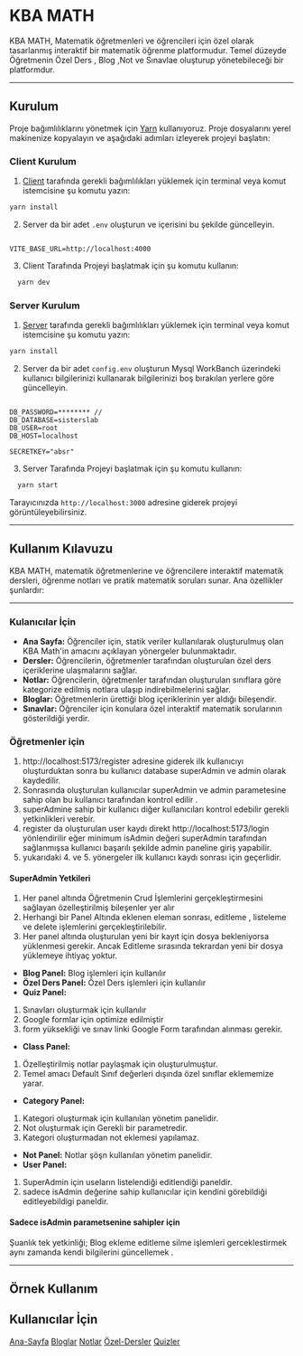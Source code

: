 # KBA MATH

KBA MATH, Matematik öğretmenleri ve öğrencileri için özel olarak tasarlanmış interaktif bir matematik öğrenme platformudur. Temel düzeyde Öğretmenin Özel Ders , Blog ,Not ve Sınavlae oluşturup yönetebileceği bir platformdur.

---

## Kurulum

Proje bağımlılıklarını yönetmek için [Yarn](https://yarnpkg.com/) kullanıyoruz. Proje dosyalarını yerel makinenize kopyalayın ve aşağıdaki adımları izleyerek projeyi başlatın:

### Client Kurulum

1. [Client](./client/) tarafında gerekli bağımlılıkları yüklemek için terminal veya komut istemcisine şu komutu yazın:

```bash
yarn install
```

2. Server da bir adet `.env` oluşturun ve içerisini bu şekilde güncelleyin.

```plaintext

VITE_BASE_URL=http://localhost:4000
```

3. Client Tarafında Projeyi başlatmak için şu komutu kullanın:

```bash
  yarn dev
```

### Server Kurulum

1. [Server](./server/) tarafında gerekli bağımlılıkları yüklemek için terminal veya komut istemcisine şu komutu yazın:

```bash
yarn install
```

2. Server da bir adet `config.env` oluşturun Mysql WorkBanch üzerindeki kullanıcı bilgilerinizi kullanarak bilgilerinizi boş bırakılan yerlere göre güncelleyin.

```plaintext

DB_PASSWORD=******** //
DB_DATABASE=sisterslab
DB_USER=root
DB_HOST=localhost

SECRETKEY="absr"
```

3. Server Tarafında Projeyi başlatmak için şu komutu kullanın:

```bash
  yarn start
```

Tarayıcınızda `http://localhost:3000` adresine giderek projeyi görüntüleyebilirsiniz.

---

## Kullanım Kılavuzu

KBA MATH, matematik öğretmenlerine ve öğrencilere interaktif matematik dersleri, öğrenme notları ve pratik matematik soruları sunar. Ana özellikler şunlardır:

---

### Kulanıcılar İçin

- **Ana Sayfa:** Öğrenciler için, statik veriler kullanılarak oluşturulmuş olan KBA Math'in amacını açıklayan yönergeler bulunmaktadır.
- **Dersler:** Öğrencilerin, öğretmenler tarafından oluşturulan özel ders içeriklerine ulaşmalarını sağlar.
- **Notlar:** Öğrencilerin, öğretmenler tarafından oluşturulan sınıflara göre kategorize edilmiş notlara ulaşıp indirebilmelerini sağlar.
- **Bloglar:** Öğretmenlerin ürettiği blog içeriklerinin yer aldığı bileşendir.
- **Sınavlar:** Öğrenciler için konulara özel interaktif matematik sorularının gösterildiği yerdir.

### Öğretmenler için

1. http://localhost:5173/register adresine giderek ilk kullanıcıyı oluşturduktan sonra bu kullanıcı database superAdmin ve admin olarak kaydedilir.
2. Sonrasında oluşturulan kullanıcılar superAdmin ve admin parametesine sahip olan bu kullanıcı tarafından kontrol edilir .
3. superAdmine sahip bir kullanıcı diğer kullanıcıları kontrol edebilir gerekli yetkinlikleri verebir.
4. register da oluşturulan user kaydı direkt http://localhost:5173/login yönlendirilir eğer minimum isAdmin değeri superAdmin tarafından sağlanmışsa kullanıcı başarılı şekilde admin paneline giriş yapabilir.
5. yukarıdaki 4. ve 5. yönergeler ilk kullanıcı kaydı sonrası için geçerlidir.

#### SuperAdmin Yetkileri

1. Her panel altında Öğretmenin Crud İşlemlerini gerçekleştirmesini sağlayan özelleştirilmiş bileşenler yer alır
2. Herhangi bir Panel Altında eklenen eleman sonrası, editleme , listeleme ve delete işlemlerini gerçekleştirilebilir.
3. Her panel altında oluşturulan yeni bir kayıt için dosya bekleniyorsa yüklenmesi gerekir. Ancak Editleme sırasında tekrardan yeni bir dosya yüklemeye ihtiyaç yoktur.

- **Blog Panel:** Blog işlemleri için kullanılır
- **Özel Ders Panel:** Özel Ders işlemleri için kullanılır
- **Quiz Panel:**

1. Sınavları oluşturmak için kullanılır
2. Google formlar için optimize edilmiştir
3. form yüksekliği ve sınav linki Google Form tarafından alınması gerekir.

- **Class Panel:**

1. Özelleştirilmiş notlar paylaşmak için oluşturulmuştur.
2. Temel amacı Default Sınıf değerleri dışında özel sınıflar eklememize yarar.

- **Category Panel:**

1. Kategori oluşturmak için kullanılan yönetim panelidir.
2. Not oluşturmak için Gerekli bir parametredir.
3. Kategori oluşturmadan not eklemesi yapılamaz.

- **Not Panel:** Notlar şöşn kullanılan yönetim panelidir.
- **User Panel:**

1. SuperAdmin için useların listelendiği editlendiği paneldir.
2. sadece isAdmin değerine sahip kullanıcılar için kendini görebildiği editleyebildigi paneldir.

#### Sadece isAdmin parametsenine sahipler için

Şuanlık tek yetkinliği; Blog ekleme editleme silme işlemleri gerceklestirmek aynı zamanda kendi bilgilerini güncellemek .

---
## Örnek Kullanım 

## Kullanıcılar İçin

[Ana-Sayfa](./file/ana-sayfa.png, "Ana Sayfa")
[Bloglar](./file/bloglar.png, "Bloglar")
[Notlar](./file/notlar.png, "Notlar")
[Özel-Dersler](./file/özel-dersler.png, "Özel Dersler")
[Quizler](./file//quizler.png, "Quizler")
